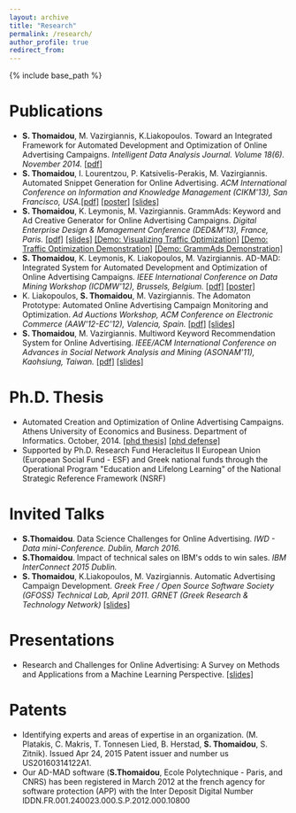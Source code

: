```yaml
---
layout: archive
title: "Research"
permalink: /research/
author_profile: true
redirect_from:
---
```


{% include base_path %}

Publications
======
* <b>S. Thomaidou</b>, M. Vazirgiannis, K.Liakopoulos. Toward an Integrated Framework for Automated Development and Optimization of Online Advertising Campaigns. <i>Intelligent Data Analysis Journal. Volume 18(6). November 2014.</i> [[pdf]](http://dl.acm.org/citation.cfm?id=2691107.2691119&coll=DL&dl=GUIDE)
* <b>S. Thomaidou</b>, I. Lourentzou, P. Katsivelis-Perakis, M. Vazirgiannis. Automated Snippet Generation for Online Advertising. <i>ACM International Conference on Information and Knowledge Management (CIKM'13), San Francisco, USA.</i>[[pdf]](https://matinathomaidou.github.io/files/p1841-thomaidou.pdf)
[[poster]](https://matinathomaidou.github.io/files/Poster_1437_CIKM13_Thomaidou.pdf)
[[slides]](https://matinathomaidou.github.io/files/Presentation_1437.pdf)
* <b>S. Thomaidou</b>, K. Leymonis, M. Vazirgiannis. GrammAds: Keyword and Ad Creative Generator for Online Advertising Campaigns. <i>Digital Enterprise Design & Management Conference (DED&M'13), France, Paris.</i>
[[pdf]](https://matinathomaidou.github.io/files/dedm2013_thomaidou.pdf)
[[slides]](https://matinathomaidou.github.io/files/DEDM2013_slides.pdf)
[[Demo: Visualizing Traffic Optimization]](https://vimeo.com/55846155)
[[Demo: Traffic Optimization Demonstration]](https://vimeo.com/55846086)
[[Demo: GrammAds Demonstration]](https://vimeo.com/46645462)
* <b>S. Thomaidou</b>, K. Leymonis, K. Liakopoulos, M. Vazirgiannis. AD-MAD: Integrated System for Automated Development and Optimization of Online Advertising Campaigns. <i>IEEE International Conference on Data Mining Workshop (ICDMW'12), Brussels, Belgium.</i> 
[[pdf]](https://matinathomaidou.github.io/files/ICDM12_Thomaidou_DemoD3.pdf)
[[poster]](https://matinathomaidou.github.io/files/ICDM12_Thomaidou_PosterD3.pdf)
* K. Liakopoulos, <b>S. Thomaidou</b>, M. Vazirgiannis. The Adomaton Prototype: Automated Online Advertising Campaign Monitoring and Optimization. <i>Ad Auctions Workshop, ACM Conference on Electronic Commerce (AAW'12-EC'12), Valencia, Spain.</i> 
[[pdf]](https://sites.google.com/site/adauctions2012/adomaton.pdf?attredirects=0)
[[slides]](https://matinathomaidou.github.io/files/The_Adomaton_Prototype.pdf)
* <b>S. Thomaidou</b>, M. Vazirgiannis. Multiword Keyword Recommendation System for Online Advertising. <i>IEEE/ACM International Conference on Advances in Social Network Analysis and Mining (ASONAM'11), Kaohsiung, Taiwan.</i>
[[pdf]](http://ieeexplore.ieee.org/document/5992636/)
[[slides]](https://matinathomaidou.github.io/files/ASONAM11_Thomaidou_presentation.pdf)


Ph.D. Thesis
======
* Automated Creation and Optimization of Online Advertising Campaigns. Athens University of Economics and Business. Department of Informatics. October, 2014. 
[[phd thesis]](https://matinathomaidou.github.io/files/Thomaidou_PHD_Thesis.pdf)
[[phd defense]](https://matinathomaidou.github.io/files/phd_defense_Thomaidou_presentation_30-10-14.pdf)
* Supported by Ph.D. Research Fund Heracleitus II European Union (European Social Fund - ESF) and Greek national funds through the Operational Program "Education and Lifelong Learning" of the National Strategic Reference Framework (NSRF)
  
Invited Talks
======
* <b>S.Thomaidou</b>. Data Science Challenges for Online Advertising. <i>IWD - Data mini-Conference. Dublin, March 2016.</i>
* <b>S.Thomaidou</b>. Impact of technical sales on IBM's odds to win sales. <i>IBM InterConnect 2015 Dublin.</i>
* <b>S. Thomaidou</b>, K.Liakopoulos, M. Vazirgiannis. Automatic Advertising Campaign Development. <i>Greek Free / Open Source Software Society (GFOSS) Technical Lab, April 2011. GRNET (Greek Research & Technology Network)</i>
[[slides]](https://matinathomaidou.github.io/files/opa-auto_advertizing_campain_dev.pdf)

Presentations
======
* Research and Challenges for Online Advertising: A Survey on Methods and Applications from a Machine Learning Perspective. 
[[slides]](https://matinathomaidou.github.io/files/survey_advertising_ml.pdf)
  
Patents
======
* Identifying experts and areas of expertise in an organization. (M. Platakis, C. Makris, T. Tonnesen Lied, B. Herstad, <b>S. Thomaidou</b>, S. Zitnik). Issued Apr 24, 2015 Patent issuer and number us US20160314122A1.
* Our AD-MAD software (<b>S.Thomaidou</b>, Ecole Polytechnique - Paris, and CNRS) has been registered in March 2012 at the french agency for software protection (APP) with the Inter Deposit Digital Number IDDN.FR.001.240023.000.S.P.2012.000.10800

